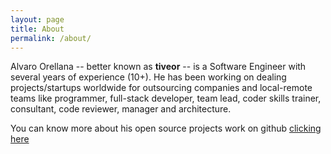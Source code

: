 ```yaml
---
layout: page
title: About
permalink: /about/
---
```


Alvaro Orellana -- better known as <b>tiveor</b> -- is a Software Engineer with several years of experience (10+). He has been working on dealing projects/startups worldwide for outsourcing companies and local-remote teams like programmer, full-stack developer, team lead, coder skills trainer, consultant, code reviewer, manager and architecture.

You can know more about his open source projects work on github
[clicking here](https://github.com/tiveor)


